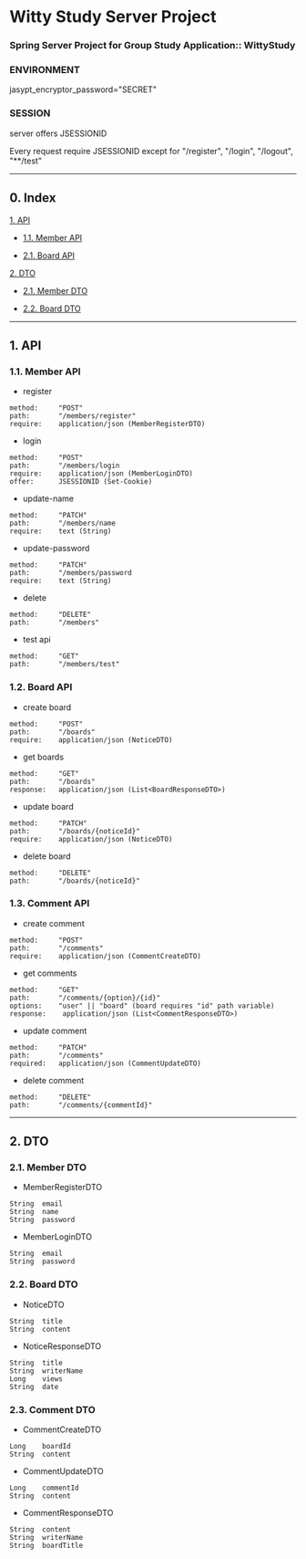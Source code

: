 # Witty Study Server Project

### Spring Server Project for Group Study Application:: WittyStudy

### ENVIRONMENT

jasypt_encryptor_password="SECRET"

### SESSION

server offers JSESSIONID

Every request require JSESSIONID except for "/register", "/login", "/logout", "**/test" 

----------------------------------------

## 0. Index

[1. API](#API)

- [1.1. Member API](#MemberAPI)

- [2.1. Board API](#BoardAPI)

[2. DTO](#DTO)

- [2.1. Member DTO](#MemberDTO)

- [2.2. Board DTO](#BoardDTO)

----------------------------------------

## <a name="API">1. API</a>

### <a name="MemberAPI">1.1. Member API</a>

- register
```
method:	    "POST"
path:	    "/members/register"
require:    application/json (MemberRegisterDTO)
```

- login
```
method:     "POST"
path:	    "/members/login
require:    application/json (MemberLoginDTO)
offer:      JSESSIONID (Set-Cookie)
```

- update-name
```
method:     "PATCH"
path:	    "/members/name
require:    text (String)
```

- update-password
```
method:     "PATCH"
path:	    "/members/password
require:    text (String)
```

- delete
```
method:	    "DELETE"
path:	    "/members"
```

- test api
```
method:	    "GET"
path:	    "/members/test"
```

### <a name="BoardAPI">1.2. Board API </a>

- create board

```
method:	    "POST"
path:	    "/boards"
require:    application/json (NoticeDTO)
```

- get boards

```
method:	    "GET"
path:	    "/boards"
response:   application/json (List<BoardResponseDTO>)
```

- update board

```
method:	    "PATCH"
path:	    "/boards/{noticeId}"
require:    application/json (NoticeDTO)
```

- delete board

```
method:	    "DELETE"
path:	    "/boards/{noticeId}"
```

### <a name="CommentAPI">1.3. Comment API </a>

- create comment
```
method:     "POST"
path:       "/comments"
require:    application/json (CommentCreateDTO)

```

- get comments
```
method:     "GET"
path:       "/comments/{option}/{id}"
options:    "user" || "board" (board requires "id" path variable)
response:    application/json (List<CommentResponseDTO>)
```

- update comment
```
method:     "PATCH"
path:       "/comments"
required:   application/json (CommentUpdateDTO)
```

- delete comment
```
method:     "DELETE"
path:       "/comments/{commentId}"
```

--------------------------------------------

## <a name="DTO">2. DTO</a>

### <a name="MemberDTO">2.1. Member DTO </a>

- MemberRegisterDTO

```
String  email
String  name
String  password
```


- MemberLoginDTO
```
String  email
String  password
```

### <a name="BoardDTO">2.2. Board DTO</a>

- NoticeDTO
```
String  title
String  content
```


- NoticeResponseDTO
```
String  title
String  writerName
Long    views
String  date
```

### <a name="CommentDTO">2.3. Comment DTO</a>

- CommentCreateDTO
```
Long    boardId
String  content
```


- CommentUpdateDTO
```
Long    commentId
String  content
```


- CommentResponseDTO
```
String  content
String  writerName
String  boardTitle
```

